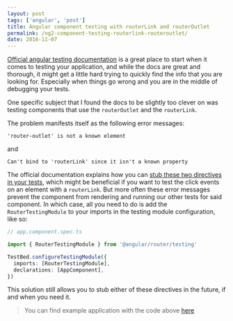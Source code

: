 ```yaml
---
layout: post
tags: ['angular', 'post']
title: Angular component testing with routerLink and routerOutlet
permalink: /ng2-component-testing-routerlink-routeroutlet/
date: 2016-11-07
---
```


[Official angular testing documentation](https://angular.io/docs/ts/latest/guide/testing.html) is a great place to start when it comes to testing your application,
and while the docs are great and thorough, it might get a little hard trying to quickly find the info that you are
looking for. Especially when things go wrong and you are in the middle of debugging your tests.

One specific subject that I found the docs to be slightly too clever on was testing components that use
the `routerOutlet` and the `routerLink`.

The problem manifests itself as the following error messages:

`'router-outlet' is not a known element`

and

`Can't bind to 'routerLink' since it isn't a known property`

The official documentation explains how you can [stub these two directives in your tests](https://angular.io/docs/ts/latest/guide/testing.html#!#router-outlet-component),
which might be beneficial if you want to test the click events on an element with a
`routerLink`. But more often these error messages prevent the component from rendering and running our
other tests for said component. In which case, all you need to do is add the `RouterTestingModule` to your
imports in the testing module configuration, like so:

```ts
// app.component.spec.ts

import { RouterTestingModule } from '@angular/router/testing'

TestBed.configureTestingModule({
  imports: [RouterTestingModule],
  declarations: [AppComponent],
})
```

This solution still allows you to stub either of these directives in the future, if and when you need it.

> You can find example application with the code above <a href="https://github.com/kirjai/blog-code-snippets/blob/master/testing-routerlink/src/app/app.component.spec.ts" target="_blank">here</a>
